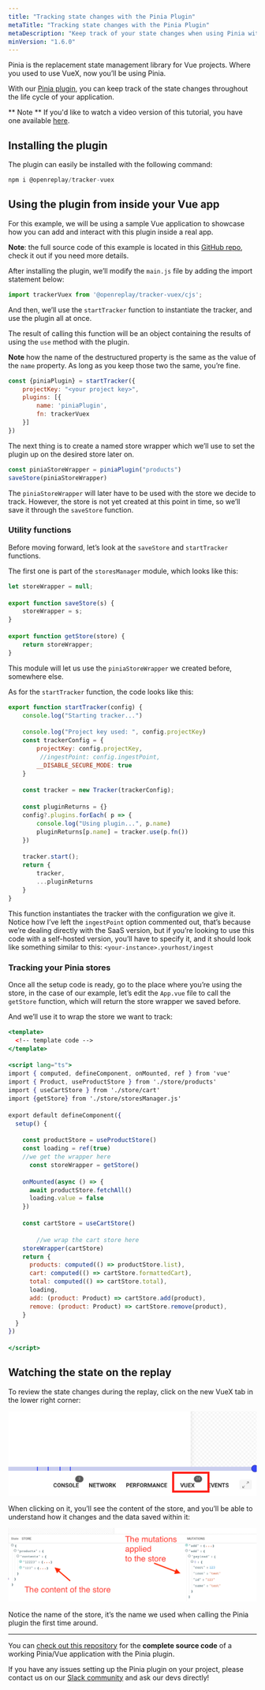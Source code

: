 ```yaml
---
title: "Tracking state changes with the Pinia Plugin"
metaTitle: "Tracking state changes with the Pinia Plugin"
metaDescription: "Keep track of your state changes when using Pinia with the Pinia plugin"
minVersion: "1.6.0"
---
```

Pinia is the replacement state management library for Vue projects. Where you used to use VueX, now you’ll be using Pinia.

With our [Pinia plugin](/plugins/pinia), you can keep track of the state changes throughout the life cycle of your application.

** Note **
If you'd like to watch a video version of this tutorial, you have one available [here](https://youtu.be/0TE5dfzz4-c).

## Installing the plugin

The plugin can easily be installed with the following command:

```jsx
npm i @openreplay/tracker-vuex
```

## Using the plugin from inside your Vue app

For this example, we will be using a sample Vue application to showcase how you can add and interact with this plugin inside a real app.

**Note**: the full source code of this example is located in this [GitHub repo](https://github.com/deleteman/openreplay-vue-pinia-example), check it out if you need more details.

After installing the plugin, we’ll modify the `main.js` file by adding the import statement below:

```jsx
import trackerVuex from '@openreplay/tracker-vuex/cjs';
```

And then, we’ll use the `startTracker` function to instantiate the tracker, and use the plugin all at once. 

The result of calling this function will be an object containing the results of using the `use` method with the plugin. 

**Note** how the name of the destructured property is the same as the value of the `name` property. As  long as you keep those two the same, you’re fine.

```jsx
const {piniaPlugin} = startTracker({
    projectKey: "<your project key>",
    plugins: [{
        name: 'piniaPlugin',
        fn: trackerVuex
    }]
})
```

The next thing is to create a named store wrapper which we’ll use to set the plugin up on the desired store later on.

```jsx
const piniaStoreWrapper = piniaPlugin("products")
saveStore(piniaStoreWrapper)
```

The `piniaStoreWrapper` will later have to be used with the store we decide to track. However, the store is not yet created at this point in time, so we’ll save it through the `saveStore` function.

### Utility functions

Before moving forward, let’s look at the `saveStore` and `startTracker` functions.

The first one is part of the `storesManager` module, which looks like this:

```jsx
let storeWrapper = null;

export function saveStore(s) {
    storeWrapper = s;
}

export function getStore(store) {
    return storeWrapper;
}
```

This module will let us use the `piniaStoreWrapper` we created before, somewhere else.

As for the `startTracker` function, the code looks like this:

```jsx
export function startTracker(config) {
    console.log("Starting tracker...")

    console.log("Project key used: ", config.projectKey)
    const trackerConfig = {
        projectKey: config.projectKey,
         //ingestPoint: config.ingestPoint,
        __DISABLE_SECURE_MODE: true
    }

    const tracker = new Tracker(trackerConfig);

    const pluginReturns = {}
    config?.plugins.forEach( p => {
        console.log("Using plugin...", p.name)
        pluginReturns[p.name] = tracker.use(p.fn())
    })
 
    tracker.start();
    return {
        tracker,
        ...pluginReturns
    }
}
```

This function instantiates the tracker with the configuration we give it. Notice how I’ve left the `ingestPoint` option commented out, that’s because we’re dealing directly with the SaaS version, but if you’re looking to use this code with a self-hosted version, you’ll have to specify it, and it should look like something similar to this: `<your-instance>.yourhost/ingest`

### Tracking your Pinia stores

Once all the setup code is ready, go to the place where you’re using the store, in the case of our example, let’s edit the  `App.vue` file to call the `getStore` function, which will return the store wrapper we saved before.

And we’ll use it to wrap the store we want to track:

```jsx
<template>
  <!-- template code -->
</template>

<script lang="ts">
import { computed, defineComponent, onMounted, ref } from 'vue'
import { Product, useProductStore } from './store/products'
import { useCartStore } from './store/cart'
import {getStore} from './store/storesManager.js'

export default defineComponent({
  setup() {
   
    const productStore = useProductStore()
    const loading = ref(true)
    //we get the wrapper here
	  const storeWrapper = getStore()

    onMounted(async () => {
      await productStore.fetchAll()
      loading.value = false
    })

    const cartStore = useCartStore()

		//we wrap the cart store here
    storeWrapper(cartStore)
    return {
      products: computed(() => productStore.list),
      cart: computed(() => cartStore.formattedCart),
      total: computed(() => cartStore.total),
      loading,
      add: (product: Product) => cartStore.add(product),
      remove: (product: Product) => cartStore.remove(product),
    }
  }
})

</script>
```

## Watching the state on the replay

To review the state changes during the replay, click on the new VueX tab in the lower right corner:

![The new VueX tab](./images/pinia/new-tab.png)

When clicking on it, you’ll see the content of the store, and you’ll be able to understand how it changes and the data saved within it:

![State mutations](./images/pinia/state-changes.png)

Notice the name of the store, it’s the name we used when calling the Pinia plugin  the first time around.

---

You can [check out this repository](https://github.com/deleteman/openreplay-vue-pinia-example) for the **complete source code** of a working Pinia/Vue application with the Pinia plugin.

If you have any issues setting up the Pinia plugin on your project, please contact us on our [Slack community](https://slack.openreplay.com/) and ask our devs directly!